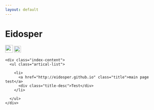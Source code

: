 ```yaml
---
layout: default
---
```


<body>
  <div class="index-wrapper">
    <div class="aside">
      <div class="info-card">
        <h1>Eidosper</h1>
        <a href="http://weibo.com/eidosper/" target="_blank"><img src="http://www.weibo.com/favicon.ico" alt="" width="25"/></a>
        <a href="http://site.douban.com/eidosper/" target="_blank"><img src="http://www.douban.com/favicon.ico" alt="" width="22"/></a>
      </div>
      <div id="particles-js"></div>
    </div>

    <div class="index-content">
      <ul class="artical-list">
        
        <li>
          <a href="http://eidosper.github.io" class="title">main page test</a>
          <div class="title-desc">Test</div>
        </li>
       
      </ul>
    </div>
  </div>
</body>
